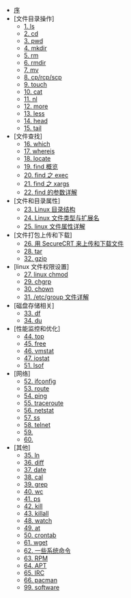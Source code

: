 - [序](README.md)
- [文件目录操作]
  - [1. ls](cmd/01.md)
  - [2. cd](cmd/02.md)
  - [3. pwd](cmd/03.md)
  - [4. mkdir](cmd/04.md)
  - [5. rm](cmd/05.md)
  - [6. rmdir](cmd/06.md)
  - [7. mv](cmd/07.md)
  - [8. cp/rcp/scp](cmd/08.md)
  - [9. touch](cmd/09.md)
  - [10. cat](cmd/10.md)
  - [11. nl](cmd/11.md)
  - [12. more](cmd/12.md)
  - [13. less](cmd/13.md)
  - [14. head](cmd/14.md)
  - [15. tail](cmd/15.md)
- [文件查找]
  - [16. which](cmd/16.md)
  - [17. whereis](cmd/17.md)
  - [18. locate](cmd/18.md)
  - [19. find 概览](cmd/19.md)
  - [20. find 之 exec](cmd/20.md)
  - [21. find 之 xargs](cmd/21.md)
  - [22. find 的参数详解](cmd/22.md)
- [文件和目录属性]
  - [23. Linux 目录结构](cmd/23.md)
  - [24. Linux 文件类型与扩展名](cmd/24.md)
  - [25. linux 文件属性详解](cmd/25.md)
- [文件打包上传和下载]
  - [26. 用 SecureCRT 来上传和下载文件](cmd/26.md)
  - [28. tar](cmd/28.md)
  - [32. gzip](cmd/32.md)
- [linux 文件权限设置]
  - [27. linux chmod](cmd/27.md)
  - [29. chgrp](cmd/29.md)
  - [30. chown](cmd/30.md)
  - [31. /etc/group 文件详解](cmd/31.md)
- [磁盘存储相关]
  - [33. df](cmd/33.md)
  - [34. du](cmd/34.md)
- [性能监控和优化]
  - [44. top](cmd/44.md)
  - [45. free](cmd/45.md)
  - [46. vmstat](cmd/46.md)
  - [47. iostat](cmd/47.md)
  - [51. lsof](cmd/51.md)
- [网络]
  - [52. ifconfig](cmd/52.md)
  - [53. route](cmd/53.md)
  - [54. ping](cmd/54.md)
  - [55. traceroute](cmd/55.md)
  - [56. netstat](cmd/56.md)
  - [57. ss](cmd/57.md)
  - [58. telnet](cmd/58.md)
  - [59. ](cmd/59.md)
  - [60. ](cmd/60.md)
- [其他]
  - [35. ln](cmd/35.md)
  - [36. diff](cmd/36.md)
  - [37. date](cmd/37.md)
  - [38. cal](cmd/38.md)
  - [39. grep](cmd/39.md)
  - [40. wc](cmd/40.md)
  - [41. ps](cmd/41.md)
  - [42. kill](cmd/42.md)
  - [43. killall](cmd/43.md)
  - [48. watch](cmd/48.md)
  - [49. at](cmd/49.md)
  - [50. crontab](cmd/50.md)
  - [61. wget](cmd/61.md)
  - [62. 一些系统命令](cmd/62.md)
  - [63. RPM](cmd/63.md)
  - [64. APT](cmd/64.md)
  - [65. IRC](cmd/65.md)
  - [66. pacman](cmd/66.md)
  - [99. software](cmd/99.md)

